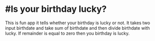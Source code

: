 # #Is your birthday lucky?

This is  fun app it tells whether your birthday is lucky or not. It takes two input birthdate and take sum of birthdate  and then divide birthdate with lucky. If remainder is equal to zero then you birthday is lucky. 
